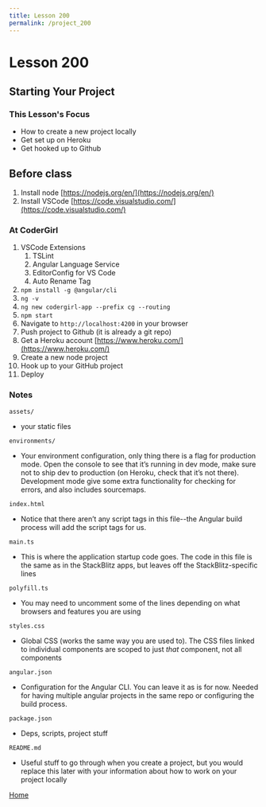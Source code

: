 ```yaml
---
title: Lesson 200
permalink: /project_200
---
```


# Lesson 200

## Starting Your Project

### This Lesson's Focus
* How to create a new project locally
* Get set up on Heroku
* Get hooked up to Github

## Before class
1. Install node [https://nodejs.org/en/](https://nodejs.org/en/)
2. Install VSCode [https://code.visualstudio.com/](https://code.visualstudio.com/)

### At CoderGirl
1. VSCode Extensions
    1. TSLint
    1. Angular Language Service
    1. EditorConfig for VS Code
    1. Auto Rename Tag
2. `npm install -g @angular/cli`
3. `ng -v`
4. `ng new codergirl-app --prefix cg --routing`
5. `npm start`
6. Navigate to `http://localhost:4200` in your browser
7. Push project to Github (it is already a git repo)
8. Get a Heroku account [https://www.heroku.com/](https://www.heroku.com/)
9. Create a new node project
10. Hook up to your GitHub project
11. Deploy

### Notes
`assets/ `
* your static files

`environments/`
* Your environment configuration, only thing there is a flag for production mode. Open the console to see that it’s running in dev mode, make sure not to ship dev to production (on Heroku, check that it’s not there). Development mode give some extra functionality for checking for errors, and also includes sourcemaps. 

`index.html`
* Notice that there aren’t any script tags in this file--the Angular build process will add the script tags for us. 

`main.ts`
* This is where the application startup code goes. The code in this file is the same as in the StackBlitz apps, but leaves off the StackBlitz-specific lines

`polyfill.ts`
* You may need to uncomment some of the lines depending on what browsers and features you are using

`styles.css`
* Global CSS (works the same way you are used to). The CSS files linked to individual components are scoped to just _that_ component, not all components

`angular.json`
* Configuration for the Angular CLI. You can leave it as is for now. Needed for having multiple angular projects in the same repo or configuring the build process.

`package.json`
* Deps, scripts, project stuff

`README.md`
* Useful stuff to go through when you create a project, but you would replace this later with your information about how to work on your project locally

[Home]( /web_group_cohort/project_track )
